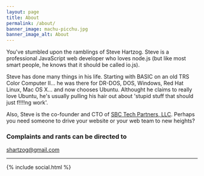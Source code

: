 ```yaml
---
layout: page
title: About
permalink: /about/
banner_image: machu-picchu.jpg
banner_image_alt: About
---
```


You've stumbled upon the ramblings of Steve Hartzog. Steve is a professional JavaScript web developer who loves node.js (but like most smart people, he knows that it should be called io.js).

Steve has done many things in his life. Starting with BASIC on an old TRS Color Computer II... he was there for DR-DOS, DOS, Windows, Red Hat Linux, Mac OS X... and now chooses Ubuntu. Althought he claims to really love Ubuntu, he's usually pulling his hair out about 'stupid stuff that should just f!!!!ng work'.

Also, Steve is the co-founder and CTO of [SBC Tech Partners, LLC](http://www.sbctechpartners.com/). Perhaps you need someone to drive your website or your web team to new heights?

### Complaints and rants can be directed to

[shartzog@gmail.com]()

---

{% include social.html %}

[jekyll]: http://jekyllrb.com
